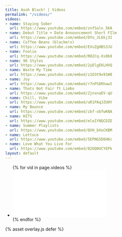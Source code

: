 ```yaml
---
title: Asoh Black! | Videos
permalink: "/videos/"
videos:
- name: Staying Sober
  url: https://www.youtube.com/embed/znfSaln_5KA
- name: Debut Title + Date Announcement Short FIlm
  url: https://www.youtube.com/embed/DYo_JL6kj3I
- name: Coffee Beans (blackm!x)
  url: https://www.youtube.com/embed/EVuZgHBS3JU
- name: Foolie
  url: https://www.youtube.com/embed/R02Cq-Xs0b8
- name: 96 Styles
  url: https://www.youtube.com/embed/2yDlgEKLHVQ
- name: Waste My Time
  url: https://www.youtube.com/embed/z1O3t9x91W8
- name: Joy
  url: https://www.youtube.com/embed/r7nPS6RhawI
- name: Thats Not Fair ft Limbo
  url: https://www.youtube.com/embed/ZjnxnaEV-qU
- name: Chill, Vibe
  url: https://www.youtube.com/embed/uR1PAqJZUHY
- name: My Bounce
  url: https://www.youtube.com/embed/zbf-obfwKNA
- name: HITS
  url: https://www.youtube.com/embed/mleIYNQCDZE
- name: Summer Playlists
  url: https://www.youtube.com/embed/QVH_bXoCKBM
- name: Lettuce
  url: https://www.youtube.com/embed/5EPNG5D6H6c
- name: Love What You Live For
  url: https://www.youtube.com/embed/82OQ0UCYEPk
layout: default
---
```


<div class="container video">
  <section class="intro"></section>
  <ul class="videos">
    {% for vid in page.videos %}
    <li class="vid">
      <div class="vid-container">
        <div class="embed-container">
          <iframe
            src="{{ vid.url }}"
            frameborder="0"
            allowfullscreen
          ></iframe>
        </div>
      </div>
    </li>
    {% endfor %}
  </ul>
{% asset overlay.js defer %}
